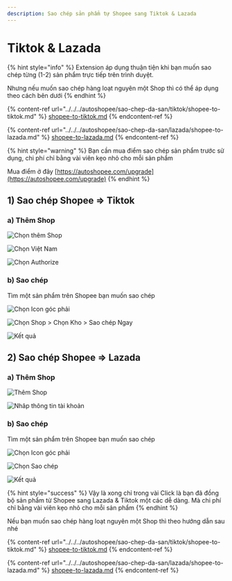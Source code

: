 ```yaml
---
description: Sao chép sản phẩm tự Shopee sang Tiktok & Lazada
---
```


# Tiktok & Lazada

{% hint style="info" %}
Extension áp dụng thuận tiện khi bạn muốn sao chép từng (1-2) sản phẩm trực tiếp trên trình duyệt.

Nhưng nếu muốn sao chép hàng loạt nguyên một Shop thì có thể áp dụng theo cách bên dưới
{% endhint %}

{% content-ref url="../../../autoshopee/sao-chep-da-san/tiktok/shopee-to-tiktok.md" %}
[shopee-to-tiktok.md](../../../autoshopee/sao-chep-da-san/tiktok/shopee-to-tiktok.md)
{% endcontent-ref %}

{% content-ref url="../../../autoshopee/sao-chep-da-san/lazada/shopee-to-lazada.md" %}
[shopee-to-lazada.md](../../../autoshopee/sao-chep-da-san/lazada/shopee-to-lazada.md)
{% endcontent-ref %}

{% hint style="warning" %}
Bạn cần mua điểm sao chép sản phẩm trước sử dụng, chi phí chỉ bằng vài viên kẹo nhỏ cho mỗi sản phẩm

Mua điểm ở đây [https://autoshopee.com/upgrade](https://autoshopee.com/upgrade)
{% endhint %}

## 1) Sao chép Shopee => Tiktok

### a) Thêm Shop

![Chọn thêm Shop](<../../../.gitbook/assets/image (324).png>)

![Chọn Việt Nam](<../../../.gitbook/assets/image (320) (1) (1).png>)

![Chọn Authorize](<../../../.gitbook/assets/image (265) (1).png>)

### b) Sao chép

Tìm một sản phẩm trên Shopee bạn muốn sao chép

![Chọn Icon góc phải](<../../../.gitbook/assets/image (249).png>)

![Chọn Shop > Chọn Kho > Sao chép Ngay](<../../../.gitbook/assets/image (269).png>)

![Kết quả](<../../../.gitbook/assets/image (319) (1).png>)

## 2) Sao chép Shopee => Lazada

### a) Thêm Shop

![Thêm Shop](<../../../.gitbook/assets/image (311).png>)

![Nhâp thông tin tài khoản](<../../../.gitbook/assets/image (297) (1).png>)

### b) Sao chép

Tìm một sản phẩm trên Shopee bạn muốn sao chép

![Chọn Icon góc phải](<../../../.gitbook/assets/image (249).png>)

![Chọn Sao chép](<../../../.gitbook/assets/image (264).png>)

![Kết quả](<../../../.gitbook/assets/image (274) (1).png>)



{% hint style="success" %}
Vậy là xong chỉ trong vài Click là bạn đã đồng bộ sản phẩm từ Shopee sang Lazada & Tiktok một các dễ dàng. Mà chi phí chỉ bằng vài viên kẹo nhỏ cho mỗi sản phẩm
{% endhint %}

Nếu bạn muốn sao chép hàng loạt nguyên một Shop thì theo hướng dẫn sau nhé

{% content-ref url="../../../autoshopee/sao-chep-da-san/tiktok/shopee-to-tiktok.md" %}
[shopee-to-tiktok.md](../../../autoshopee/sao-chep-da-san/tiktok/shopee-to-tiktok.md)
{% endcontent-ref %}

{% content-ref url="../../../autoshopee/sao-chep-da-san/lazada/shopee-to-lazada.md" %}
[shopee-to-lazada.md](../../../autoshopee/sao-chep-da-san/lazada/shopee-to-lazada.md)
{% endcontent-ref %}
